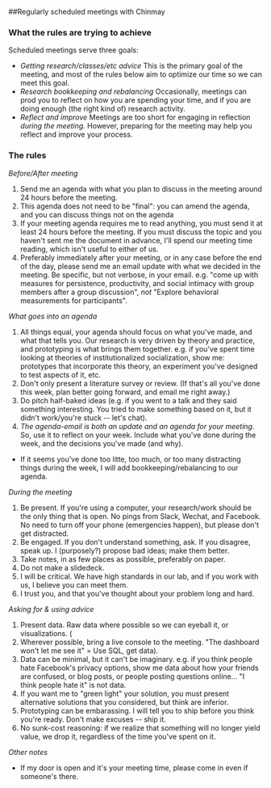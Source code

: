 ##Regularly scheduled meetings with Chinmay

### What the rules are trying to achieve

Scheduled meetings serve three goals:

* *Getting research/classes/etc advice* This is the primary goal of the meeting, and most of the rules below aim to optimize our time so we can meet this goal. 
* *Research bookkeeping and rebalancing* Occasionally, meetings can prod you to reflect on how you are spending your time, and if you are doing enough (the right kind of) research activity.
* *Reflect and improve* Meetings are too short for engaging in reflection _during the meeting._ However, preparing for the meeting may help you reflect and improve your process. 

### The rules
*Before/After meeting* 
1. Send me an agenda with what you plan to discuss in the meeting around 24 hours before the meeting. 
  1. This agenda does not need to be "final": you can amend the agenda, and you can discuss things not on the agenda
  1. If your meeting agenda requires me to read anything, you must send it at least 24 hours before the meeting. If you must discuss the topic and you haven't sent me the document in advance, I'll spend our meeting time reading, which isn't useful to either of us. 
  1. Preferably immediately after your meeting, or in any case before the end of the day, please send me an email update with what we decided in the meeting. Be specific, but not verbose, in your email. e.g. "come up with measures for persistence, productivity, and social intimacy with group members after a group discussion", _not_ "Explore behavioral measurements for participants".
 
*What goes into an agenda*

1. All things equal, your agenda should focus on what you've made, and what that tells you. Our research is very driven by theory and practice, and prototyping is what brings them together. e.g. if you've spent time looking at theories of institutionalized socialization, show me: prototypes that incorporate this theory, an experiment you've designed to test aspects of it, etc. 
2. Don't only present a literature survey or review. (If that's all you've done this week, plan better going forward, and email me right away.)
3. Do pitch half-baked ideas (e.g. if you went to a talk and they said something interesting. You tried to make something based on it, but it didn't work/you're stuck -- let's chat). 
4. *The agenda-email is both an update and an agenda for your meeting*. So, use it to reflect on your week. Include what you've done during the week, and the decisions you've made (and why). 
  - If it seems you've done too litte, too much, or too many distracting things during the week, I will add bookkeeping/rebalancing to our agenda. 

*During the meeting*

1. Be present. If you're using a computer, your research/work should be the only thing that is open. No pings from Slack, Wechat, and Facebook. No need to turn off your phone (emergencies happen), but please don't get distracted.
1. Be engaged. If you don't understand something, ask. If you disagree, speak up. I (purposely?) propose bad ideas; make them better.
1. Take notes, in as few places as possible, preferably on paper. 
1. Do not make a slidedeck. 
1. I will be critical. We have high standards in our lab, and if you work with us, I believe you can meet them.
1. I trust you, and that you've thought about your problem long and hard.

*Asking for & using advice*

1. Present data. Raw data where possible so we can eyeball it, or visualizations. (
  1. Wherever possible, bring a live console to the meeting. "The dashboard won't let me see it" = Use SQL, get data).
  2. Data can be minimal, but it can't be imaginary. e.g. if you think people hate Facebook's privacy options, show me data about how your friends are confused, or blog posts, or people posting questions online... "I think people hate it" is not data.  
2. If you want me to "green light" your solution, you must present alternative solutions that you considered, but think are inferior. 
3. Prototyping can be embarassing. I will tell you to ship before you think you're ready. Don't make excuses -- ship it.
4. No sunk-cost reasoning: if we realize that something will no longer yield value, we drop it, regardless of the time you've spent on it. 

*Other notes*

* If my door is open and it's your meeting time, please come in even if someone's there.





